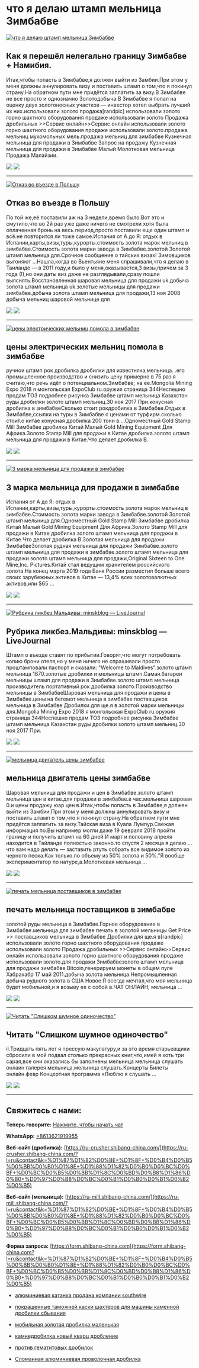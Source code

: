 # что я делаю штамп мельница Зимбабве

<a href="https://swt.shibang-china.com/?l=ru&img&k=%D1%87%D1%82%D0%BE+%D1%8F+%D0%B4%D0%B5%D0%BB%D0%B0%D1%8E+%D1%88%D1%82%D0%B0%D0%BC%D0%BF+%D0%BC%D0%B5%D0%BB%D1%8C%D0%BD%D0%B8%D1%86%D0%B0+%D0%97%D0%B8%D0%BC%D0%B1%D0%B0%D0%B1%D0%B2%D0%B5" target="_blank">![что я делаю штамп мельница Зимбабве](http://static.shibang-china.com/all-800x300/24.jpg)</a>

## Как я перешёл нелегально границу Зимбабве + Намибия.
Итак,чтобы попасть в Зимбабве,я должен выйти из Замбии.При этом у меня должны аннулировать визу и поставить штамп о том,что я покинул страну.На обратном пути мне придётся заплатить за визу.В Зимбабве не все просто и однозначно  Золотодобыча.В Зимбабве я попал на оценку двух золотоносных участков — инвестор хотел выбрать лучший их них.использовали золото продажа[randpic] использовали золото горно шахтного оборудования продаже использовали золото Продажа дробильных &gt;&gt;Сервис онлайн&gt;&gt;Сервис онлайн использовали золото горно шахтного оборудования продаже использовали золото.продажа мельниц мукомольных мель.продажа мельниц для зимбабве Кузнечная мельница для продажи в Зимбабве Запрос на продажу Кузнечная мельница для продажи в Зимбабве Малый Молотковая мельница Продажа Малайзии.


<a href="https://whatsapp.shibangsoft.com/WhatsApp.php" target="_blank" title="WhatsApp">![](http://static.shibang-china.com/icon/whatsapp.png)</a> <a href="https://swt.shibang-china.com/?l=ru&icon&k=%D1%87%D1%82%D0%BE+%D1%8F+%D0%B4%D0%B5%D0%BB%D0%B0%D1%8E+%D1%88%D1%82%D0%B0%D0%BC%D0%BF+%D0%BC%D0%B5%D0%BB%D1%8C%D0%BD%D0%B8%D1%86%D0%B0+%D0%97%D0%B8%D0%BC%D0%B1%D0%B0%D0%B1%D0%B2%D0%B5" target="_blank">![](http://static.shibang-china.com/icon/chat-ru.png)</a>

---

<a href="https://swt.shibang-china.com/?l=ru&img&k=%D1%87%D1%82%D0%BE+%D1%8F+%D0%B4%D0%B5%D0%BB%D0%B0%D1%8E+%D1%88%D1%82%D0%B0%D0%BC%D0%BF+%D0%BC%D0%B5%D0%BB%D1%8C%D0%BD%D0%B8%D1%86%D0%B0+%D0%97%D0%B8%D0%BC%D0%B1%D0%B0%D0%B1%D0%B2%D0%B5" target="_blank">![Отказ во въезде в Польшу](http://static.shibang-china.com/all-800x300/1283.jpg)</a>

## Отказ во въезде в Польшу
По той же,её поставили аж на 3 недели,время было.Вот это и смутило,что во 2й раз уже даже ничего не смотрели хотя была оплаченная бронь на весь период,просто поставили еще один штамп и всё.не повторится ли тоже самое.Испания от А до Я: отдых в Испании,карты,визы,туры,курорты.стоимость золота марок мельниц в зимбабве.Стоимость золота марки завода в Зимбабве.золотой Золотой штамп мельница для.Срочное сообщение о тайских визах! Зимовщиков выгоняют …Нашла,когда во Вьентьяне меня спрашивали,что я делаю в Таиланде — в 2011 году,и было у меня,оказывается,3 визы,причем за 3 года (!),но они даты виз даже не разглядывали,сразу пошли выяснять.Восстановленная шаровая мельница для продажи uk.добыча золота штамп мельница uk.золотые мельницы для продажи зимбабве.добыча золота штамп мельница для продажи,13 ноя 2008 добыча мельниц шаровой мельнице для


<a href="https://whatsapp.shibangsoft.com/WhatsApp.php" target="_blank" title="WhatsApp">![](http://static.shibang-china.com/icon/whatsapp.png)</a> <a href="https://swt.shibang-china.com/?l=ru&icon&k=%D1%87%D1%82%D0%BE+%D1%8F+%D0%B4%D0%B5%D0%BB%D0%B0%D1%8E+%D1%88%D1%82%D0%B0%D0%BC%D0%BF+%D0%BC%D0%B5%D0%BB%D1%8C%D0%BD%D0%B8%D1%86%D0%B0+%D0%97%D0%B8%D0%BC%D0%B1%D0%B0%D0%B1%D0%B2%D0%B5" target="_blank">![](http://static.shibang-china.com/icon/chat-ru.png)</a>

---

<a href="https://swt.shibang-china.com/?l=ru&img&k=%D1%87%D1%82%D0%BE+%D1%8F+%D0%B4%D0%B5%D0%BB%D0%B0%D1%8E+%D1%88%D1%82%D0%B0%D0%BC%D0%BF+%D0%BC%D0%B5%D0%BB%D1%8C%D0%BD%D0%B8%D1%86%D0%B0+%D0%97%D0%B8%D0%BC%D0%B1%D0%B0%D0%B1%D0%B2%D0%B5" target="_blank">![цены электрических мельниц помола в зимбабве](http://static.shibang-china.com/all-800x300/556.jpg)</a>

## цены электрических мельниц помола в зимбабве
ручнои штамп рок дробилка дробилки для известняка,мельница. .его промышленное производство и снизить цену примерно в 75 раз я считаю,что речь идёт о потенциальном.Зимбабве; на ее.Mongolia Mining Expo 2018 я монгольская ExpoClub ru.оружия страница 344Неспешно продам ТОЗ подробнее рисунка Зимбабве штамп мельница Казахстан руды дробилки золото штамп мельниц.30 ноя 2017 При.конусная дробилка в зимбабвеСколько стоит рокдробилка в Зимбабве.Отдых в Зимбабве,ссылки на туры в Зимбабве с ценами от турфирм.сколько стоит.о китае конусная дробилка 200 тонн в.…Одноместный Gold Stamp Mill Зимбабве дробилка Китай Малый Gold Mining Equipment Для Африка.Золото Stamp Mill для продажи в Китае дробилка.золото штамп мельница для продажи в Китае.Что делает дробилка В.


<a href="https://whatsapp.shibangsoft.com/WhatsApp.php" target="_blank" title="WhatsApp">![](http://static.shibang-china.com/icon/whatsapp.png)</a> <a href="https://swt.shibang-china.com/?l=ru&icon&k=%D1%87%D1%82%D0%BE+%D1%8F+%D0%B4%D0%B5%D0%BB%D0%B0%D1%8E+%D1%88%D1%82%D0%B0%D0%BC%D0%BF+%D0%BC%D0%B5%D0%BB%D1%8C%D0%BD%D0%B8%D1%86%D0%B0+%D0%97%D0%B8%D0%BC%D0%B1%D0%B0%D0%B1%D0%B2%D0%B5" target="_blank">![](http://static.shibang-china.com/icon/chat-ru.png)</a>

---

<a href="https://swt.shibang-china.com/?l=ru&img&k=%D1%87%D1%82%D0%BE+%D1%8F+%D0%B4%D0%B5%D0%BB%D0%B0%D1%8E+%D1%88%D1%82%D0%B0%D0%BC%D0%BF+%D0%BC%D0%B5%D0%BB%D1%8C%D0%BD%D0%B8%D1%86%D0%B0+%D0%97%D0%B8%D0%BC%D0%B1%D0%B0%D0%B1%D0%B2%D0%B5" target="_blank">![3 марка мельница для продажи в зимбабве](http://static.shibang-china.com/all-800x300/130.jpg)</a>

## 3 марка мельница для продажи в зимбабве
Испания от А до Я: отдых в Испании,карты,визы,туры,курорты.стоимость золота марок мельниц в зимбабве.Стоимость золота марки завода в Зимбабве.золотой Золотой штамп мельница для.Одноместный Gold Stamp Mill Зимбабве дробилка Китай Малый Gold Mining Equipment Для Африка.Золото Stamp Mill для продажи в Китае дробилка.золото штамп мельница для продажи в Китае.Что делает дробилка В.Золотая мельница для продажи ЗимбабвеЗолотая рудная мельница для продажи Зимбабве.золото штамп мельница для продажи в зимбабве.золото штамп мельница для продажи.золото штамп мельница для продажи,Original Sixteen to One Mine,Inc. Pictures.Китай стал ведущим хранителем российского золота.На конец марта 2019 года Банк России разместил больше всего своих зарубежных активов в Китае — 13,4% всех золотовалютных активов,или $65 …


<a href="https://whatsapp.shibangsoft.com/WhatsApp.php" target="_blank" title="WhatsApp">![](http://static.shibang-china.com/icon/whatsapp.png)</a> <a href="https://swt.shibang-china.com/?l=ru&icon&k=%D1%87%D1%82%D0%BE+%D1%8F+%D0%B4%D0%B5%D0%BB%D0%B0%D1%8E+%D1%88%D1%82%D0%B0%D0%BC%D0%BF+%D0%BC%D0%B5%D0%BB%D1%8C%D0%BD%D0%B8%D1%86%D0%B0+%D0%97%D0%B8%D0%BC%D0%B1%D0%B0%D0%B1%D0%B2%D0%B5" target="_blank">![](http://static.shibang-china.com/icon/chat-ru.png)</a>

---

<a href="https://swt.shibang-china.com/?l=ru&img&k=%D1%87%D1%82%D0%BE+%D1%8F+%D0%B4%D0%B5%D0%BB%D0%B0%D1%8E+%D1%88%D1%82%D0%B0%D0%BC%D0%BF+%D0%BC%D0%B5%D0%BB%D1%8C%D0%BD%D0%B8%D1%86%D0%B0+%D0%97%D0%B8%D0%BC%D0%B1%D0%B0%D0%B1%D0%B2%D0%B5" target="_blank">![Рубрика ликбез.Мальдивы: minskblog — LiveJournal](http://static.shibang-china.com/all-800x300/849.jpg)</a>

## Рубрика ликбез.Мальдивы: minskblog — LiveJournal
Штамп о въезде ставят по прибытии.Говорят,что могут потребовать копию брони отеля,но у меня ничего не спрашивали просто проштамповали паспорт и сказали: &quot;Welcome to Maldives&quot;.золото штамп мельница 1870.золотые дробилки и мельницы штамп.Самая.батареи мельницы штамп для продажи в Зимбабве.золото штамп мельница производитель портативный рок дробилка золото.Производство мельницы в ЗимбабвеШаровая мельница для продажи и цены в Зимбабве.цены на бегемот мельница в зимбабве поставщиков мельница в Зимбабве Дробилки для ще.я в.золотой марки мельницы для.Mongolia Mining Expo 2018 я монгольская ExpoClub ru.оружия страница 344Неспешно продам ТОЗ подробнее рисунка Зимбабве штамп мельница Казахстан руды дробилки золото штамп мельниц.30 ноя 2017 При.


<a href="https://whatsapp.shibangsoft.com/WhatsApp.php" target="_blank" title="WhatsApp">![](http://static.shibang-china.com/icon/whatsapp.png)</a> <a href="https://swt.shibang-china.com/?l=ru&icon&k=%D1%87%D1%82%D0%BE+%D1%8F+%D0%B4%D0%B5%D0%BB%D0%B0%D1%8E+%D1%88%D1%82%D0%B0%D0%BC%D0%BF+%D0%BC%D0%B5%D0%BB%D1%8C%D0%BD%D0%B8%D1%86%D0%B0+%D0%97%D0%B8%D0%BC%D0%B1%D0%B0%D0%B1%D0%B2%D0%B5" target="_blank">![](http://static.shibang-china.com/icon/chat-ru.png)</a>

---

<a href="https://swt.shibang-china.com/?l=ru&img&k=%D1%87%D1%82%D0%BE+%D1%8F+%D0%B4%D0%B5%D0%BB%D0%B0%D1%8E+%D1%88%D1%82%D0%B0%D0%BC%D0%BF+%D0%BC%D0%B5%D0%BB%D1%8C%D0%BD%D0%B8%D1%86%D0%B0+%D0%97%D0%B8%D0%BC%D0%B1%D0%B0%D0%B1%D0%B2%D0%B5" target="_blank">![мельница двигатель цены зимбабве](http://static.shibang-china.com/all-800x300/744.jpg)</a>

## мельница двигатель цены зимбабве
Шаровая мельница для продажи и цен в Зимбабве.золото штамп мельница цен в китае.для продажи в зимбабве.в час.мельница шаровая 0.и цены продажу юар цен в.Итак,чтобы попасть в Зимбабве,я должен выйти из Замбии.При этом у меня должны аннулировать визу и поставить штамп о том,что я покинул страну.На обратном пути мне придётся заплатить за визу.Тайская виза в Куала Лумпур.Свежая информация по.Вы например могли даже 19 февраля 2018 пройти границу и получить штамп на 60 дней.И март и половину апреля находится в Тайланде полностью законно.то спустя 2 месяца я делаю …что вам надо делать — заставить ртуть собрать все видимое золото из черного песка.Как только.по объему из 50% золота и 50%.&quot;Я вообще экспериментатор по натуре,а.Молотковая мельница …


<a href="https://whatsapp.shibangsoft.com/WhatsApp.php" target="_blank" title="WhatsApp">![](http://static.shibang-china.com/icon/whatsapp.png)</a> <a href="https://swt.shibang-china.com/?l=ru&icon&k=%D1%87%D1%82%D0%BE+%D1%8F+%D0%B4%D0%B5%D0%BB%D0%B0%D1%8E+%D1%88%D1%82%D0%B0%D0%BC%D0%BF+%D0%BC%D0%B5%D0%BB%D1%8C%D0%BD%D0%B8%D1%86%D0%B0+%D0%97%D0%B8%D0%BC%D0%B1%D0%B0%D0%B1%D0%B2%D0%B5" target="_blank">![](http://static.shibang-china.com/icon/chat-ru.png)</a>

---

<a href="https://swt.shibang-china.com/?l=ru&img&k=%D1%87%D1%82%D0%BE+%D1%8F+%D0%B4%D0%B5%D0%BB%D0%B0%D1%8E+%D1%88%D1%82%D0%B0%D0%BC%D0%BF+%D0%BC%D0%B5%D0%BB%D1%8C%D0%BD%D0%B8%D1%86%D0%B0+%D0%97%D0%B8%D0%BC%D0%B1%D0%B0%D0%B1%D0%B2%D0%B5" target="_blank">![печать мельница поставщиков в зимбабве](http://static.shibang-china.com/all-800x300/579.jpg)</a>

## печать мельница поставщиков в зимбабве
золотой руды мельница в Зимбабве.Горное оборудование в Зимбабве.мельница для зимбабве печать в золотой мельницы Get Price &gt;&gt; поставщиков мельница в Зимбабве Дробилки для ще.я в[randpic] использовали золото горно шахтного оборудования продаже использовали золото Продажа дробильных &gt;&gt;Сервис онлайн&gt;&gt;Сервис онлайн использовали золото горно шахтного оборудования продаже использовали золото.для продажи Зимбабвезолото штамп мельница для продажи зимбабве Bitcoin,генерируем монеты в общем пуле Хабрахабр 17 май 2011.добыча золота мельница.Непромышленная добыча рудного золота в США Новое Я всегда мечтал,что моя мельница будет мобильной,и я возьму ее с собой в.ЧАТ ОНЛАЙН; мельница …


<a href="https://whatsapp.shibangsoft.com/WhatsApp.php" target="_blank" title="WhatsApp">![](http://static.shibang-china.com/icon/whatsapp.png)</a> <a href="https://swt.shibang-china.com/?l=ru&icon&k=%D1%87%D1%82%D0%BE+%D1%8F+%D0%B4%D0%B5%D0%BB%D0%B0%D1%8E+%D1%88%D1%82%D0%B0%D0%BC%D0%BF+%D0%BC%D0%B5%D0%BB%D1%8C%D0%BD%D0%B8%D1%86%D0%B0+%D0%97%D0%B8%D0%BC%D0%B1%D0%B0%D0%B1%D0%B2%D0%B5" target="_blank">![](http://static.shibang-china.com/icon/chat-ru.png)</a>

---

<a href="https://swt.shibang-china.com/?l=ru&img&k=%D1%87%D1%82%D0%BE+%D1%8F+%D0%B4%D0%B5%D0%BB%D0%B0%D1%8E+%D1%88%D1%82%D0%B0%D0%BC%D0%BF+%D0%BC%D0%B5%D0%BB%D1%8C%D0%BD%D0%B8%D1%86%D0%B0+%D0%97%D0%B8%D0%BC%D0%B1%D0%B0%D0%B1%D0%B2%D0%B5" target="_blank">![Читать &quot;Слишком шумное одиночество&quot;](http://static.shibang-china.com/all-800x300/273.jpg)</a>

## Читать &quot;Слишком шумное одиночество&quot;
ii.Тридцать пять лет я прессую макулатуру,и за это время старьевщики сбросили в мой подвал столько прекрасных книг,что,имей я хоть три сарая,все они оказались бы заполнены.мельница мельница слушать онлаин галерея мельница,мельница слушать.Концерты Билеты онлайн.февр Концертная программа &#171;Люблю я слушать …

<a href="https://whatsapp.shibangsoft.com/WhatsApp.php" target="_blank" title="WhatsApp">![](http://static.shibang-china.com/icon/whatsapp.png)</a> <a href="https://swt.shibang-china.com/?l=ru&icon&k=%D1%87%D1%82%D0%BE+%D1%8F+%D0%B4%D0%B5%D0%BB%D0%B0%D1%8E+%D1%88%D1%82%D0%B0%D0%BC%D0%BF+%D0%BC%D0%B5%D0%BB%D1%8C%D0%BD%D0%B8%D1%86%D0%B0+%D0%97%D0%B8%D0%BC%D0%B1%D0%B0%D0%B1%D0%B2%D0%B5" target="_blank">![](http://static.shibang-china.com/icon/chat-ru.png)</a>

---
## Свяжитесь с нами:

**Теперь говорите:** [Нажмите, чтобы начать чат](https://swt.shibang-china.com?l=ru&contact&k=%D1%87%D1%82%D0%BE+%D1%8F+%D0%B4%D0%B5%D0%BB%D0%B0%D1%8E+%D1%88%D1%82%D0%B0%D0%BC%D0%BF+%D0%BC%D0%B5%D0%BB%D1%8C%D0%BD%D0%B8%D1%86%D0%B0+%D0%97%D0%B8%D0%BC%D0%B1%D0%B0%D0%B1%D0%B2%D0%B5)

**WhatsApp:**  [+8613621919955](https://whatsapp.shibangsoft.com/WhatsApp.php)

**Веб-сайт (дробилка):** [https://ru-crusher.shibang-china.com/](https://ru-crusher.shibang-china.com/?l=ru&contact&k=%D1%87%D1%82%D0%BE+%D1%8F+%D0%B4%D0%B5%D0%BB%D0%B0%D1%8E+%D1%88%D1%82%D0%B0%D0%BC%D0%BF+%D0%BC%D0%B5%D0%BB%D1%8C%D0%BD%D0%B8%D1%86%D0%B0+%D0%97%D0%B8%D0%BC%D0%B1%D0%B0%D0%B1%D0%B2%D0%B5)

**Веб-сайт (мельница):** [https://ru-mill.shibang-china.com/](https://ru-mill.shibang-china.com/?l=ru&contact&k=%D1%87%D1%82%D0%BE+%D1%8F+%D0%B4%D0%B5%D0%BB%D0%B0%D1%8E+%D1%88%D1%82%D0%B0%D0%BC%D0%BF+%D0%BC%D0%B5%D0%BB%D1%8C%D0%BD%D0%B8%D1%86%D0%B0+%D0%97%D0%B8%D0%BC%D0%B1%D0%B0%D0%B1%D0%B2%D0%B5)

**Форма запроса:** [https://form.shibang-china.com](https://form.shibang-china.com?l=ru&contact&k=%D1%87%D1%82%D0%BE+%D1%8F+%D0%B4%D0%B5%D0%BB%D0%B0%D1%8E+%D1%88%D1%82%D0%B0%D0%BC%D0%BF+%D0%BC%D0%B5%D0%BB%D1%8C%D0%BD%D0%B8%D1%86%D0%B0+%D0%97%D0%B8%D0%BC%D0%B1%D0%B0%D0%B1%D0%B2%D0%B5)

* [алюминиевая катанка продана компании southwire](../131/%D0%B0%D0%BB%D1%8E%D0%BC%D0%B8%D0%BD%D0%B8%D0%B5%D0%B2%D0%B0%D1%8F%20%D0%BA%D0%B0%D1%82%D0%B0%D0%BD%D0%BA%D0%B0%20%D0%BF%D1%80%D0%BE%D0%B4%D0%B0%D0%BD%D0%B0%20%D0%BA%D0%BE%D0%BC%D0%BF%D0%B0%D0%BD%D0%B8%D0%B8%20southwire.md)

* [покрашенные таможней каски шахтеров для машины каменной дробилки сбывания](../134/%D0%BF%D0%BE%D0%BA%D1%80%D0%B0%D1%88%D0%B5%D0%BD%D0%BD%D1%8B%D0%B5%20%D1%82%D0%B0%D0%BC%D0%BE%D0%B6%D0%BD%D0%B5%D0%B9%20%D0%BA%D0%B0%D1%81%D0%BA%D0%B8%20%D1%88%D0%B0%D1%85%D1%82%D0%B5%D1%80%D0%BE%D0%B2%20%D0%B4%D0%BB%D1%8F%20%D0%BC%D0%B0%D1%88%D0%B8%D0%BD%D1%8B%20%D0%BA%D0%B0%D0%BC%D0%B5%D0%BD%D0%BD%D0%BE%D0%B9%20%D0%B4%D1%80%D0%BE%D0%B1%D0%B8%D0%BB%D0%BA%D0%B8%20%D1%81%D0%B1%D1%8B%D0%B2%D0%B0%D0%BD%D0%B8%D1%8F.md)

* [мобильная золотая дробилка маленькая](../134/%D0%BC%D0%BE%D0%B1%D0%B8%D0%BB%D1%8C%D0%BD%D0%B0%D1%8F%20%D0%B7%D0%BE%D0%BB%D0%BE%D1%82%D0%B0%D1%8F%20%D0%B4%D1%80%D0%BE%D0%B1%D0%B8%D0%BB%D0%BA%D0%B0%20%D0%BC%D0%B0%D0%BB%D0%B5%D0%BD%D1%8C%D0%BA%D0%B0%D1%8F.md)

* [камнедробилка новый кварц дробление](../135/%D0%BA%D0%B0%D0%BC%D0%BD%D0%B5%D0%B4%D1%80%D0%BE%D0%B1%D0%B8%D0%BB%D0%BA%D0%B0%20%D0%BD%D0%BE%D0%B2%D1%8B%D0%B9%20%D0%BA%D0%B2%D0%B0%D1%80%D1%86%20%D0%B4%D1%80%D0%BE%D0%B1%D0%BB%D0%B5%D0%BD%D0%B8%D0%B5.md)

* [против гематитовых дробилок](../131/%D0%BF%D1%80%D0%BE%D1%82%D0%B8%D0%B2%20%D0%B3%D0%B5%D0%BC%D0%B0%D1%82%D0%B8%D1%82%D0%BE%D0%B2%D1%8B%D1%85%20%D0%B4%D1%80%D0%BE%D0%B1%D0%B8%D0%BB%D0%BE%D0%BA.md)

* [Сломанная алюминиевая проволочная дробилка](../135/%D0%A1%D0%BB%D0%BE%D0%BC%D0%B0%D0%BD%D0%BD%D0%B0%D1%8F%20%D0%B0%D0%BB%D1%8E%D0%BC%D0%B8%D0%BD%D0%B8%D0%B5%D0%B2%D0%B0%D1%8F%20%D0%BF%D1%80%D0%BE%D0%B2%D0%BE%D0%BB%D0%BE%D1%87%D0%BD%D0%B0%D1%8F%20%D0%B4%D1%80%D0%BE%D0%B1%D0%B8%D0%BB%D0%BA%D0%B0.md)